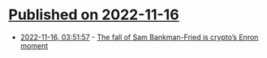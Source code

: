 # [Published on 2022-11-16](index.md)

* [2022-11-16, 03:51:57](https://news.ycombinator.com/item?id=33618616) - [The fall of Sam Bankman-Fried is crypto’s Enron moment](https://spectatorworld.com/topic/sam-bankman-fried-crypto-enron-moment/)
